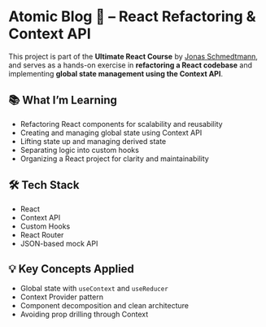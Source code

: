 # Atomic Blog 🧬 – React Refactoring & Context API

This project is part of the **Ultimate React Course** by [Jonas Schmedtmann](https://www.udemy.com/course/the-ultimate-react-course/), and serves as a hands-on exercise in **refactoring a React codebase** and implementing **global state management using the Context API**.

## 📚 What I’m Learning

- Refactoring React components for scalability and reusability
- Creating and managing global state using Context API
- Lifting state up and managing derived state
- Separating logic into custom hooks
- Organizing a React project for clarity and maintainability

## 🛠️ Tech Stack

- React
- Context API
- Custom Hooks
- React Router
- JSON-based mock API

## 💡 Key Concepts Applied

- Global state with `useContext` and `useReducer`
- Context Provider pattern
- Component decomposition and clean architecture
- Avoiding prop drilling through Context
